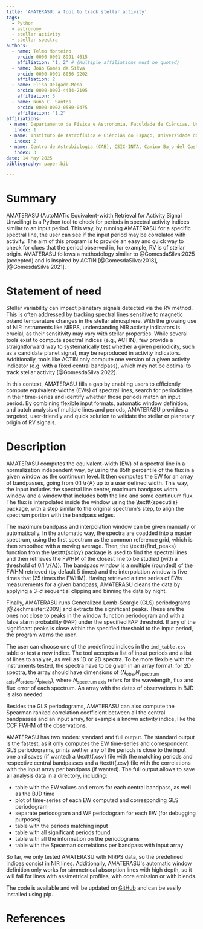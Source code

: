 ```yaml
---
title: 'AMATERASU: a tool to track stellar activity'
tags:
  - Python
  - astronomy
  - stellar activity
  - stellar spectra
authors:
  - name: Telmo Monteiro
    orcid: 0000-0001-8991-4615
    affiliation: "1, 2" # (Multiple affiliations must be quoted)
  - name: João Gomes da Silva
    orcid: 0000-0001-8056-9202
    affiliation: 2
  - name: Elisa Delgado-Mena
    orcid: 0000-0003-4434-2195
    affiliation: 3
  - name: Nuno C. Santos
    orcid: 0000-0002-0580-0475
    affiliation: "1,2"
affiliations:
 - name: Departamento de Física e Astronomia, Faculdade de Ciências, Universidade do Porto, Rua do Campo Alegre, 4169-007 Porto, Portugal
   index: 1
 - name: Instituto de Astrofísica e Ciências do Espaço, Universidade do Porto, CAUP, Rua das Estrelas, 4150-762 Porto, Portugal
   index: 2
 - name: Centro de Astrobiología (CAB), CSIC-INTA, Camino Bajo del Castillo s/n, 28692, Villanueva de la Cañada (Madrid), Spain
   index: 3
date: 14 May 2025
bibliography: paper.bib

---
```


# Summary

AMATERASU (AutoMATic Equivalent-width Retrieval for Activity Signal Unveiling) is a Python tool to check for periods in spectral activity indices similar to an input period. This way, by running AMATERASU for a specific spectral line, the user can see if the input period may be correlated with activity. The aim of this program is to provide an easy and quick way to check for clues that the period observed in, for example, RV is of stellar origin. AMATERASU follows a methodology similar to @GomesdaSilva:2025 (accepted) and is inspired by ACTIN [@GomesdaSilva:2018], [@GomesdaSilva:2021].  

# Statement of need

Stellar variability can impact planetary signals detected via the RV method. This is often addressed by tracking spectral lines sensitive to magnetic or/and temperature changes in the stellar atmosphere. With the growing use of NIR instruments like NIRPS, understanding NIR activity indicators is crucial, as their sensitivity may vary with stellar properties.
While several tools exist to compute spectral indices (e.g., ACTIN), few provide a straightforward way to systematically test whether a given periodicity, such as a candidate planet signal, may be reproduced in activity indicators. Additionally, tools like ACTIN only compute one version of a given activity indicator (e.g. with a fixed central bandpass), which may not be optimal to track stellar activity [@GomesdaSilva:2022].

In this context, AMATERASU fills a gap by enabling users to efficiently compute equivalent-widths (EWs) of spectral lines, search for periodicities in their time-series and identify whether those periods match an input period. 
By combining flexible input formats, automatic window definition, and batch analysis of multiple lines and periods, AMATERASU provides a targeted, user-friendly and quick solution to validate the stellar or planetary origin of RV signals.


# Description

AMATERASU computes the equivalent-width (EW) of a spectral line in a normalization independent way, by using the 85th percentile of the flux in a given window as the continuum level. It then computes the EW for an array of bandpasses, going from 0.1 \r{A} up to a user defined width.
This way, the input includes the spectral line center, maximum bandpass width window and a window that includes both the line and some continuum flux. The flux is interpolated inside the window using the \texttt{specutils} package, with a step similar to the original spectrum's step, to align the spectrum portion with the bandpass edges. 

The maximum bandpass and interpolation window can be given manually or automatically. In the automatic way, the spectra are coadded into a master spectrum, using the first spectrum as the common reference grid, which is then smoothed with a moving average. Then, the \texttt{find\_peaks} function from the \texttt{scipy} package is used to find the spectral lines and then retrieves the FWHM of the closest line to be studied (with a threshold of 0.1 \r{A}). The bandpass window is a multiple (rounded) of the FWHM retrieved (by default 5 times) and the interpolation window is five times that (25 times the FWHM). Having retrieved a time series of EWs measurements for a given bandpass, AMATERASU cleans the data by applying a 3-$\sigma$ sequential clipping and binning the data by night. 

Finally, AMATERASU runs Generalized Lomb-Scargle (GLS) periodograms [@Zechmeister:2009] and extracts the significant peaks. These are the ones not close to peaks in the window function periodogram and with a false alarm probability (FAP) under the specified FAP threshold. If any of the significant peaks is close within the specified threshold to the input period, the program warns the user.

The user can choose one of the predefined indices in the ``ind_table.csv`` table or test a new indice. 
The tool accepts a list of input periods and a list of lines to analyse, as well as 1D or 2D spectra. To be more flexible with the instruments tested, the spectra have to be given in an array format: for 2D spectra, the array should have dimensions of ($N_\text{obs}$,$N_\text{spectrum axis}$,$N_\text{orders}$,$N_\text{pixels}$), where $N_\text{spectrum axis}$ refers for the wavelength, flux and flux error of each spectrum. An array with the dates of observations in BJD is also needed.

Besides the GLS periodograms, AMATERASU can also compute the Spearman ranked correlation coefficient between all the central bandpasses and an input array, for example a known activity indice, like the CCF FWHM of the observations.

AMATERASU has two modes: standard and full output. The standard output is the fastest, as it only computes the EW time-series and correspondent GLS periodograms, prints wether any of the periods is close to the input one and saves (if wanted) a \texttt{.csv} file with the matching periods and respective central bandpasses and a \texttt{.csv} file with the correlations with the input array per bandpass (if wanted). The full output allows to save all analysis data in a directory, including:

- table with the EW values and errors for each central bandpass, as well as the BJD time
- plot of time-series of each EW computed and corresponding GLS periodogram
- separate periodogram and WF periodogram for each EW (for debugging purposes)
- table with the periods matching input
- table with all significant periods found
- table with all the information on the periodograms
- table with the Spearman correlations per bandpass with input array

So far, we only tested AMATERASU with NIRPS data, so the predefined indices consist in NIR lines. Additionally, AMATERASU's automatic window definition only works for simmetrical absorption lines with high depth, so it will fail for lines with assimetrical profiles, with core emission or with blends.

The code is available and will be updated on [GitHub][] and can be easily installed using pip.

[GitHub]: https://github.com/telmonteiro/AMATERASU

# References
